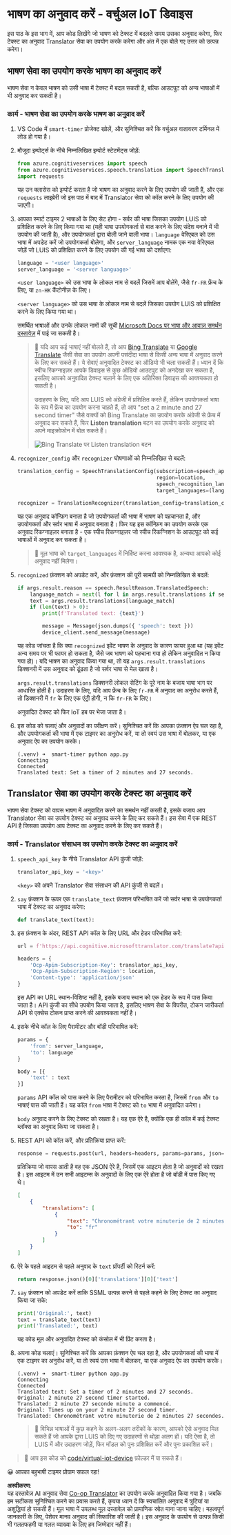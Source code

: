 <!--
CO_OP_TRANSLATOR_METADATA:
{
  "original_hash": "d620a470d9dd8614d99824832978360a",
  "translation_date": "2025-08-25T17:39:41+00:00",
  "source_file": "6-consumer/lessons/4-multiple-language-support/virtual-device-translate-speech.md",
  "language_code": "hi"
}
-->
# भाषण का अनुवाद करें - वर्चुअल IoT डिवाइस

इस पाठ के इस भाग में, आप कोड लिखेंगे जो भाषण को टेक्स्ट में बदलते समय उसका अनुवाद करेगा, फिर टेक्स्ट का अनुवाद Translator सेवा का उपयोग करके करेगा और अंत में एक बोले गए उत्तर को उत्पन्न करेगा।

## भाषण सेवा का उपयोग करके भाषण का अनुवाद करें

भाषण सेवा न केवल भाषण को उसी भाषा में टेक्स्ट में बदल सकती है, बल्कि आउटपुट को अन्य भाषाओं में भी अनुवाद कर सकती है।

### कार्य - भाषण सेवा का उपयोग करके भाषण का अनुवाद करें

1. VS Code में `smart-timer` प्रोजेक्ट खोलें, और सुनिश्चित करें कि वर्चुअल वातावरण टर्मिनल में लोड हो गया है।

1. मौजूदा इम्पोर्ट्स के नीचे निम्नलिखित इम्पोर्ट स्टेटमेंट्स जोड़ें:

    ```python
    from azure.cognitiveservices import speech
    from azure.cognitiveservices.speech.translation import SpeechTranslationConfig, TranslationRecognizer
    import requests
    ```

    यह उन क्लासेस को इम्पोर्ट करता है जो भाषण का अनुवाद करने के लिए उपयोग की जाती हैं, और एक `requests` लाइब्रेरी जो इस पाठ में बाद में Translator सेवा को कॉल करने के लिए उपयोग की जाएगी।

1. आपका स्मार्ट टाइमर 2 भाषाओं के लिए सेट होगा - सर्वर की भाषा जिसका उपयोग LUIS को प्रशिक्षित करने के लिए किया गया था (यही भाषा उपयोगकर्ता से बात करने के लिए संदेश बनाने में भी उपयोग की जाती है), और उपयोगकर्ता द्वारा बोली जाने वाली भाषा। `language` वेरिएबल को उस भाषा में अपडेट करें जो उपयोगकर्ता बोलेगा, और `server_language` नामक एक नया वेरिएबल जोड़ें जो LUIS को प्रशिक्षित करने के लिए उपयोग की गई भाषा को दर्शाएगा:

    ```python
    language = '<user language>'
    server_language = '<server language>'
    ```

    `<user language>` को उस भाषा के लोकल नाम से बदलें जिसमें आप बोलेंगे, जैसे `fr-FR` फ्रेंच के लिए, या `zn-HK` कैंटोनीज़ के लिए।

    `<server language>` को उस भाषा के लोकल नाम से बदलें जिसका उपयोग LUIS को प्रशिक्षित करने के लिए किया गया था।

    समर्थित भाषाओं और उनके लोकल नामों की सूची [Microsoft Docs पर भाषा और आवाज़ समर्थन दस्तावेज़](https://docs.microsoft.com/azure/cognitive-services/speech-service/language-support?WT.mc_id=academic-17441-jabenn#speech-to-text) में पाई जा सकती है।

    > 💁 यदि आप कई भाषाएं नहीं बोलते हैं, तो आप [Bing Translate](https://www.bing.com/translator) या [Google Translate](https://translate.google.com) जैसी सेवा का उपयोग अपनी पसंदीदा भाषा से किसी अन्य भाषा में अनुवाद करने के लिए कर सकते हैं। ये सेवाएं अनुवादित टेक्स्ट का ऑडियो भी चला सकती हैं। ध्यान दें कि स्पीच रिकग्नाइज़र आपके डिवाइस से कुछ ऑडियो आउटपुट को अनदेखा कर सकता है, इसलिए आपको अनुवादित टेक्स्ट चलाने के लिए एक अतिरिक्त डिवाइस की आवश्यकता हो सकती है।
    >
    > उदाहरण के लिए, यदि आप LUIS को अंग्रेजी में प्रशिक्षित करते हैं, लेकिन उपयोगकर्ता भाषा के रूप में फ्रेंच का उपयोग करना चाहते हैं, तो आप "set a 2 minute and 27 second timer" जैसे वाक्यों को Bing Translate का उपयोग करके अंग्रेजी से फ्रेंच में अनुवाद कर सकते हैं, फिर **Listen translation** बटन का उपयोग करके अनुवाद को अपने माइक्रोफोन में बोल सकते हैं।
    >
    > ![Bing Translate पर Listen translation बटन](../../../../../translated_images/bing-translate.348aa796d6efe2a92f41ea74a5cf42bb4c63d6faaa08e7f46924e072a35daa48.hi.png)

1. `recognizer_config` और `recognizer` घोषणाओं को निम्नलिखित से बदलें:

    ```python
    translation_config = SpeechTranslationConfig(subscription=speech_api_key,
                                                 region=location,
                                                 speech_recognition_language=language,
                                                 target_languages=(language, server_language))
    
    recognizer = TranslationRecognizer(translation_config=translation_config)
    ```

    यह एक अनुवाद कॉन्फ़िग बनाता है जो उपयोगकर्ता की भाषा में भाषण को पहचानता है, और उपयोगकर्ता और सर्वर भाषा में अनुवाद बनाता है। फिर यह इस कॉन्फ़िग का उपयोग करके एक अनुवाद रिकग्नाइज़र बनाता है - एक स्पीच रिकग्नाइज़र जो स्पीच रिकग्निशन के आउटपुट को कई भाषाओं में अनुवाद कर सकता है।

    > 💁 मूल भाषा को `target_languages` में निर्दिष्ट करना आवश्यक है, अन्यथा आपको कोई अनुवाद नहीं मिलेगा।

1. `recognized` फ़ंक्शन को अपडेट करें, और फ़ंक्शन की पूरी सामग्री को निम्नलिखित से बदलें:

    ```python
    if args.result.reason == speech.ResultReason.TranslatedSpeech:
        language_match = next(l for l in args.result.translations if server_language.lower().startswith(l.lower()))
        text = args.result.translations[language_match]
        if (len(text) > 0):
            print(f'Translated text: {text}')
    
            message = Message(json.dumps({ 'speech': text }))
            device_client.send_message(message)
    ```

    यह कोड जांचता है कि क्या `recognized` इवेंट भाषण के अनुवाद के कारण फायर हुआ था (यह इवेंट अन्य समय पर भी फायर हो सकता है, जैसे जब भाषण को पहचाना गया हो लेकिन अनुवादित न किया गया हो)। यदि भाषण का अनुवाद किया गया था, तो यह `args.result.translations` डिक्शनरी में उस अनुवाद को ढूंढता है जो सर्वर भाषा से मेल खाता है।

    `args.result.translations` डिक्शनरी लोकल सेटिंग के पूरे नाम के बजाय भाषा भाग पर आधारित होती है। उदाहरण के लिए, यदि आप फ्रेंच के लिए `fr-FR` में अनुवाद का अनुरोध करते हैं, तो डिक्शनरी में `fr` के लिए एक एंट्री होगी, न कि `fr-FR` के लिए।

    अनुवादित टेक्स्ट को फिर IoT हब पर भेजा जाता है।

1. इस कोड को चलाएं और अनुवादों का परीक्षण करें। सुनिश्चित करें कि आपका फ़ंक्शन ऐप चल रहा है, और उपयोगकर्ता की भाषा में एक टाइमर का अनुरोध करें, या तो स्वयं उस भाषा में बोलकर, या एक अनुवाद ऐप का उपयोग करके।

    ```output
    (.venv) ➜  smart-timer python app.py
    Connecting
    Connected
    Translated text: Set a timer of 2 minutes and 27 seconds.
    ```

## Translator सेवा का उपयोग करके टेक्स्ट का अनुवाद करें

भाषण सेवा टेक्स्ट को वापस भाषण में अनुवादित करने का समर्थन नहीं करती है, इसके बजाय आप Translator सेवा का उपयोग टेक्स्ट का अनुवाद करने के लिए कर सकते हैं। इस सेवा में एक REST API है जिसका उपयोग आप टेक्स्ट का अनुवाद करने के लिए कर सकते हैं।

### कार्य - Translator संसाधन का उपयोग करके टेक्स्ट का अनुवाद करें

1. `speech_api_key` के नीचे Translator API कुंजी जोड़ें:

    ```python
    translator_api_key = '<key>'
    ```

    `<key>` को अपने Translator सेवा संसाधन की API कुंजी से बदलें।

1. `say` फ़ंक्शन के ऊपर एक `translate_text` फ़ंक्शन परिभाषित करें जो सर्वर भाषा से उपयोगकर्ता भाषा में टेक्स्ट का अनुवाद करेगा:

    ```python
    def translate_text(text):
    ```

1. इस फ़ंक्शन के अंदर, REST API कॉल के लिए URL और हेडर परिभाषित करें:

    ```python
    url = f'https://api.cognitive.microsofttranslator.com/translate?api-version=3.0'

    headers = {
        'Ocp-Apim-Subscription-Key': translator_api_key,
        'Ocp-Apim-Subscription-Region': location,
        'Content-type': 'application/json'
    }
    ```

    इस API का URL स्थान-विशिष्ट नहीं है, इसके बजाय स्थान को एक हेडर के रूप में पास किया जाता है। API कुंजी का सीधे उपयोग किया जाता है, इसलिए भाषण सेवा के विपरीत, टोकन जारीकर्ता API से एक्सेस टोकन प्राप्त करने की आवश्यकता नहीं है।

1. इसके नीचे कॉल के लिए पैरामीटर और बॉडी परिभाषित करें:

    ```python
    params = {
        'from': server_language,
        'to': language
    }

    body = [{
        'text' : text
    }]
    ```

    `params` API कॉल को पास करने के लिए पैरामीटर को परिभाषित करता है, जिसमें `from` और `to` भाषाएं पास की जाती हैं। यह कॉल `from` भाषा में टेक्स्ट को `to` भाषा में अनुवादित करेगा।

    `body` अनुवाद करने के लिए टेक्स्ट को रखता है। यह एक ऐरे है, क्योंकि एक ही कॉल में कई टेक्स्ट ब्लॉक्स का अनुवाद किया जा सकता है।

1. REST API को कॉल करें, और प्रतिक्रिया प्राप्त करें:

    ```python
    response = requests.post(url, headers=headers, params=params, json=body)
    ```

    प्रतिक्रिया जो वापस आती है वह एक JSON ऐरे है, जिसमें एक आइटम होता है जो अनुवादों को रखता है। इस आइटम में उन सभी आइटम्स के अनुवादों के लिए एक ऐरे होता है जो बॉडी में पास किए गए थे।

    ```json
    [
        {
            "translations": [
                {
                    "text": "Chronométrant votre minuterie de 2 minutes 27 secondes.",
                    "to": "fr"
                }
            ]
        }
    ]
    ```

1. ऐरे के पहले आइटम से पहले अनुवाद के `text` प्रॉपर्टी को रिटर्न करें:

    ```python
    return response.json()[0]['translations'][0]['text']
    ```

1. `say` फ़ंक्शन को अपडेट करें ताकि SSML उत्पन्न करने से पहले कहने के लिए टेक्स्ट का अनुवाद किया जा सके:

    ```python
    print('Original:', text)
    text = translate_text(text)
    print('Translated:', text)
    ```

    यह कोड मूल और अनुवादित टेक्स्ट को कंसोल में भी प्रिंट करता है।

1. अपना कोड चलाएं। सुनिश्चित करें कि आपका फ़ंक्शन ऐप चल रहा है, और उपयोगकर्ता की भाषा में एक टाइमर का अनुरोध करें, या तो स्वयं उस भाषा में बोलकर, या एक अनुवाद ऐप का उपयोग करके।

    ```output
    (.venv) ➜  smart-timer python app.py
    Connecting
    Connected
    Translated text: Set a timer of 2 minutes and 27 seconds.
    Original: 2 minute 27 second timer started.
    Translated: 2 minute 27 seconde minute a commencé.
    Original: Times up on your 2 minute 27 second timer.
    Translated: Chronométrant votre minuterie de 2 minutes 27 secondes.
    ```

    > 💁 विभिन्न भाषाओं में कुछ कहने के अलग-अलग तरीकों के कारण, आपको ऐसे अनुवाद मिल सकते हैं जो आपके द्वारा LUIS को दिए गए उदाहरणों से थोड़ा अलग हों। यदि ऐसा है, तो LUIS में और उदाहरण जोड़ें, फिर मॉडल को पुनः प्रशिक्षित करें और पुनः प्रकाशित करें।

> 💁 आप इस कोड को [code/virtual-iot-device](../../../../../6-consumer/lessons/4-multiple-language-support/code/virtual-iot-device) फ़ोल्डर में पा सकते हैं।

😀 आपका बहुभाषी टाइमर प्रोग्राम सफल रहा!

**अस्वीकरण**:  
यह दस्तावेज़ AI अनुवाद सेवा [Co-op Translator](https://github.com/Azure/co-op-translator) का उपयोग करके अनुवादित किया गया है। जबकि हम सटीकता सुनिश्चित करने का प्रयास करते हैं, कृपया ध्यान दें कि स्वचालित अनुवाद में त्रुटियां या अशुद्धियां हो सकती हैं। मूल भाषा में उपलब्ध मूल दस्तावेज़ को प्रामाणिक स्रोत माना जाना चाहिए। महत्वपूर्ण जानकारी के लिए, पेशेवर मानव अनुवाद की सिफारिश की जाती है। इस अनुवाद के उपयोग से उत्पन्न किसी भी गलतफहमी या गलत व्याख्या के लिए हम जिम्मेदार नहीं हैं।